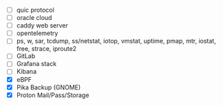 - [ ] quic protocol
- [ ] oracle cloud
- [ ] caddy web server
- [ ] opentelemetry
- [ ] ps, w, sar, tcdump, ss/netstat, iotop, vmstat, uptime, pmap, mtr, iostat, free, strace, iproute2
- [ ] GitLab
- [ ] Grafana stack
- [ ] Kibana
- [x] eBPF
- [x] Pika Backup (GNOME)
- [x] Proton Mail/Pass/Storage